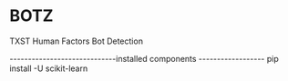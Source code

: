 # BOTZ
TXST Human Factors Bot Detection 


-----------------------------installed components ------------------
pip install -U scikit-learn